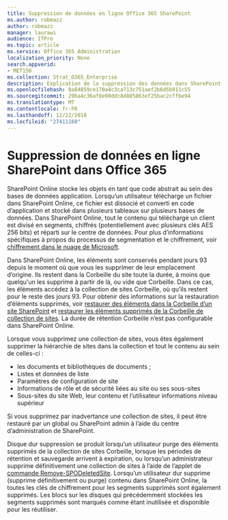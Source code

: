```yaml
---
title: Suppression de données en ligne Office 365 SharePoint
ms.author: robmazz
author: robmazz
manager: laurawi
audience: ITPro
ms.topic: article
ms.service: Office 365 Administration
localization_priority: None
search.appverid:
- MET150
ms.collection: Strat_O365_Enterprise
description: Explication de la suppression des données dans SharePoint Online.
ms.openlocfilehash: 8a84859ce170a4c3ca713c751aef2b6d5b911c55
ms.sourcegitcommit: 29ba4c36af8e90ddc8d885863ef25bac2cffbe94
ms.translationtype: MT
ms.contentlocale: fr-FR
ms.lasthandoff: 12/22/2018
ms.locfileid: "27411160"
---
```

# <a name="sharepoint-online-data-deletion-in-office-365"></a>Suppression de données en ligne SharePoint dans Office 365

SharePoint Online stocke les objets en tant que code abstrait au sein des bases de données application. Lorsqu’un utilisateur télécharge un fichier dans SharePoint Online, ce fichier est dissocié et converti en code d’application et stocké dans plusieurs tableaux sur plusieurs bases de données. Dans SharePoint Online, tout le contenu qui télécharge un client est divisé en segments, chiffrés (potentiellement avec plusieurs clés AES 256 bits) et réparti sur le centre de données. Pour plus d’informations spécifiques à propos du processus de segmentation et le chiffrement, voir [chiffrement dans le nuage de Microsoft](office-365-encryption-in-the-microsoft-cloud-overview.md). 

Dans SharePoint Online, les éléments sont conservés pendant jours 93 depuis le moment où que vous les supprimer de leur emplacement d’origine. Ils restent dans la Corbeille du site toute la durée, à moins que quelqu'un les supprime à partir de là, ou vide que Corbeille. Dans ce cas, les éléments accédez à la collection de sites Corbeille, où qu’ils restent pour le reste des jours 93. Pour obtenir des informations sur la restauration d’éléments supprimés, voir [restaurer des éléments dans la Corbeille d’un site SharePoint](https://support.office.com/en-us/article/6df466b6-55f2-4898-8d6e-c0dff851a0be#ID0EAADAAA=Online
) et [restaurer les éléments supprimés de la Corbeille de collection de sites](https://support.office.com/article/5fa924ee-16d7-487b-9a0a-021b9062d14b). La durée de rétention Corbeille n’est pas configurable dans SharePoint Online.

Lorsque vous supprimez une collection de sites, vous êtes également supprimer la hiérarchie de sites dans la collection et tout le contenu au sein de celles-ci :
- les documents et bibliothèques de documents ;
- Listes et données de liste
- Paramètres de configuration de site
- Informations de rôle et de sécurité liées au site ou ses sous-sites
- Sous-sites du site Web, leur contenu et l’utilisateur informations niveau supérieur

Si vous supprimez par inadvertance une collection de sites, il peut être restauré par un global ou SharePoint admin à l’aide du centre d’administration de SharePoint. 

Disque dur suppression se produit lorsqu’un utilisateur purge des éléments supprimés de la collection de sites Corbeille, lorsque les périodes de rétention et sauvegarde arrivent à expiration, ou lorsqu’un administrateur supprime définitivement une collection de sites à l’aide de l’applet de [commande Remove-SPODeletedSite](/powershell/module/sharepoint-online/Remove-SPODeletedSite?view=sharepoint-ps). Lorsqu’un utilisateur dur supprime (supprime définitivement ou purge) contenu dans SharePoint Online, la toutes les clés de chiffrement pour les segments supprimés sont également supprimés. Les blocs sur les disques qui précédemment stockées les segments supprimés sont marqués comme étant inutilisée et disponible pour les réutiliser.
